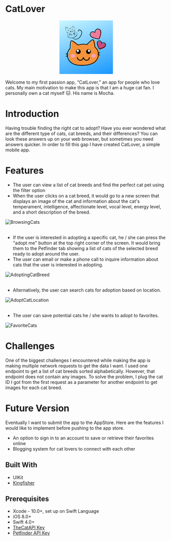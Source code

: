 # CatLover

<p align="center">
  <img src="https://github.com/JianTing-Li/CatLover/blob/master/Images/CatLover_Logo.png" />
</p>

Welcome to my first passion app, “CatLover,” an app for people who love cats. My main motivation to make this app is that I am a huge cat fan. I personally own a cat myself 🐱. His name is Mocha. 

# Introduction
Having trouble finding the right cat to adopt? Have you ever wondered what are the different type of cats, cat breeds, and their differences? You can look these answers up on your web browser, but sometimes you need answers quicker. In order to fill this gap I have created CatLover, a simple mobile app. 

# Features

* The user can view a list of cat breeds and find the perfect cat pet using the filter option
* When the user clicks on a cat breed, it would go to a new screen that displays an image of the cat and information about the cat's temperament, intelligence, affectionate level, vocal level, energy level, and a short description of the breed.

![BrowsingCats](https://github.com/JianTing-Li/CatLover/blob/master/Images/BrowsingCats.gif)
<br/><br/>


* If the user is interested in adopting a specific cat, he / she can press the "adopt me" button at the top right corner of the screen. It would bring them to the Petfinder tab showing a list of cats of the selected breed ready to adopt around the user.
* The user can email or make a phone call to inquire information about cats that the user is interested in adopting.

![AdoptingCatBreed](https://github.com/JianTing-Li/CatLover/blob/master/Images/AdoptingCats.gif)
<br/><br/>


* Alternatively, the user can search cats for adoption based on location.

![AdoptCatLocation](https://github.com/JianTing-Li/CatLover/blob/master/Images/AdoptCatLocation.gif)
<br/><br/>


* The user can save potential cats he / she wants to adopt to favorites.

![FavoriteCats](https://github.com/JianTing-Li/CatLover/blob/master/Images/FavoriteCats.gif)
<br/>
 
# Challenges
One of the biggest challenges I encountered while making the app is making multiple network requests to get the data I want. I used one endpoint to get a list of cat breeds sorted alphabetically. However, that endpoint does not contain any images. To solve the problem, I plug the cat ID I got from the first request as a parameter for another endpoint to get images for each cat breed. 

# Future Version
Eventually I want to submit the app to the AppStore. Here are the features I would like to implement before pushing to the app store.
- An option to sign in to an account to save or retrieve their favorites online
- Blogging system for cat lovers to connect with each other 

## Built With
* UIKit
* [Kingfisher](https://github.com/onevcat/Kingfisher)

## Prerequisites
* Xcode - 10.0+, set up on Swift Language
* iOS 8.0+
* Swift 4.0+
* [TheCatAPI Key](https://thecatapi.com/)
* [Petfinder API Key](https://www.petfinder.com/developers/)
